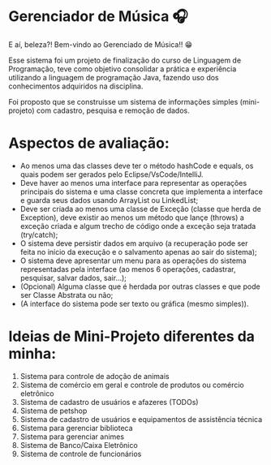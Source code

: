 # Gerenciador de Música :headphones:

E aí, beleza?! Bem-vindo ao Gerenciado de Música!! :grin:

Esse sistema foi um projeto de finalização do curso de Linguagem de Programação, teve como objetivo consolidar a prática e experiência utilizando a
linguagem de programação Java, fazendo uso dos conhecimentos adquiridos na disciplina.

Foi proposto que se construisse um sistema de informações simples (mini-projeto) com cadastro, pesquisa e remoção de dados.

# Aspectos de avaliação:

- Ao menos uma das classes deve ter o método hashCode e equals, os quais podem ser gerados pelo Eclipse/VsCode/IntelliJ.
- Deve haver ao menos uma interface para representar as operações principais do sistema e uma classe concreta que implementa a interface e guarda seus dados usando ArrayList ou LinkedList; 
- Deve ser criada ao menos uma classe de Exceção (classe que herda de Exception), deve existir ao menos um método que lançe (throws) a exceção criada e algum trecho de código onde a exceção seja tratada (try/catch);
- O sistema deve persistir dados em arquivo (a recuperação pode ser feita no início da execução e o salvamento apenas ao sair do sistema); 
- O sistema deve apresentar um menu para as operações do sistema representadas pela interface (ao menos 6 operações, cadastrar, pesquisar, salvar dados, sair...);
- (Opcional) Alguma classe que é herdada por outras classes e que pode ser Classe Abstrata ou não;
- (A interface do sistema pode ser texto ou gráfica (mesmo simples)).

# Ideias de Mini-Projeto diferentes da minha:

1. Sistema para controle de adoção de animais
2. Sistema de comércio em geral e controle de produtos ou comércio eletrônico
3. Sistema de cadastro de usuários e afazeres (TODOs) 
4. Sistema de petshop
5. Sistema de cadastro de usuários e equipamentos de assistência técnica 
6. Sistema para gerenciar biblioteca
7. Sistema para gerenciar animes
8. Sistema de Banco/Caixa Eletrônico
9. Sistema de controle de funcionários
